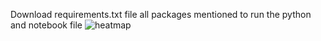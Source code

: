 Download requirements.txt file all packages mentioned to run the python and notebook file 
![heatmap](https://github.com/user-attachments/assets/aed43805-e08d-4afb-931b-a1d4c0791993)
